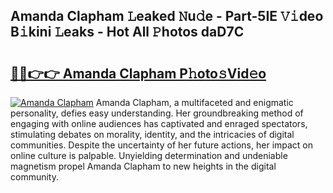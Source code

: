 ## Amanda Clapham 𝙻eaked 𝙽u𝚍e - Part-5IE 𝚅𝚒deo B𝚒kini 𝙻eaks - Hot All 𝙿hotos daD7C

# <h2><a href="http://ld2zj4r.urlbe.top/?page=Amanda+Clapham">🔗🔗👉👉 Amanda Clapham P𝚑oto𝚜Vid𝚎o</a></h2>

[![Amanda Clapham](https://i.imgur.com/eBuTRDB.gif)](http://ld2zj4r.urlbe.top/?page=Amanda+Clapham)
Amanda Clapham, a multifaceted and enigmatic personality, defies easy understanding. Her groundbreaking method of engaging with online audiences has captivated and enraged spectators, stimulating debates on morality, identity, and the intricacies of digital communities. Despite the uncertainty of her future actions, her impact on online culture is palpable. Unyielding determination and undeniable magnetism propel Amanda Clapham to new heights in the digital community.
